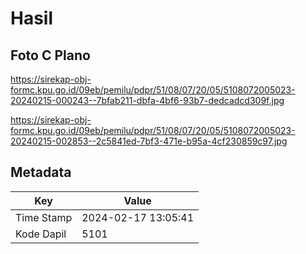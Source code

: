 # Hasil

## Foto C Plano

https://sirekap-obj-formc.kpu.go.id/09eb/pemilu/pdpr/51/08/07/20/05/5108072005023-20240215-000243--7bfab211-dbfa-4bf6-93b7-dedcadcd309f.jpg

https://sirekap-obj-formc.kpu.go.id/09eb/pemilu/pdpr/51/08/07/20/05/5108072005023-20240215-002853--2c5841ed-7bf3-471e-b95a-4cf230859c97.jpg


## Metadata

| Key        | Value               |
| ---------- | ------------------- |
| Time Stamp | 2024-02-17 13:05:41 |
| Kode Dapil | 5101                |



